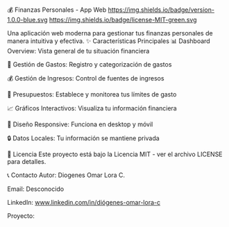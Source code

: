 💰 Finanzas Personales - App Web
https://img.shields.io/badge/version-1.0.0-blue.svg
https://img.shields.io/badge/license-MIT-green.svg

Una aplicación web moderna para gestionar tus finanzas personales de manera intuitiva y efectiva.
✨ Características Principales
📊 Dashboard Overview: Vista general de tu situación financiera

💸 Gestión de Gastos: Registro y categorización de gastos

💰 Gestión de Ingresos: Control de fuentes de ingresos

🎯 Presupuestos: Establece y monitorea tus límites de gasto

📈 Gráficos Interactivos: Visualiza tu información financiera

📱 Diseño Responsive: Funciona en desktop y móvil

🔒 Datos Locales: Tu información se mantiene privada

📄 Licencia
Este proyecto está bajo la Licencia MIT - ver el archivo LICENSE para detalles.

📞 Contacto
Autor: Diogenes Omar Lora C.

Email: Desconocido

LinkedIn: www.linkedin.com/in/diógenes-omar-lora-c

Proyecto: 
